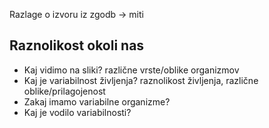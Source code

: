 Razlage o izvoru iz zgodb -> miti

## Raznolikost okoli nas
- Kaj vidimo na sliki?
	različne vrste/oblike organizmov
- Kaj je variabilnost življenja?
	raznolikost življenja, različne oblike/prilagojenost 
- Zakaj imamo variabilne organizme?
- Kaj je vodilo variabilnosti?
